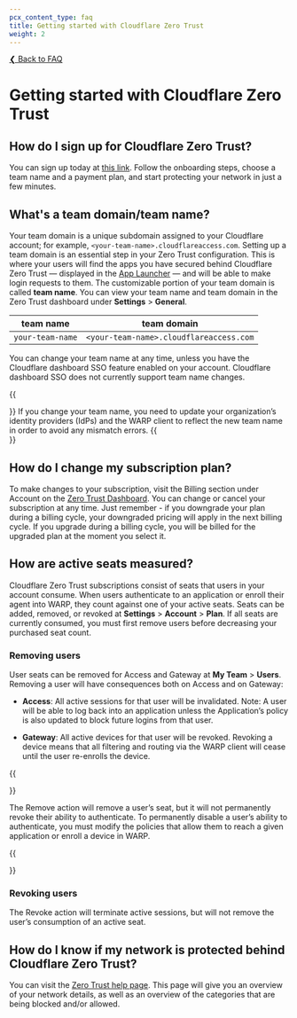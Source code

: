 ```yaml
---
pcx_content_type: faq
title: Getting started with Cloudflare Zero Trust
weight: 2
---
```


[❮ Back to FAQ](/cloudflare-one/faq/)

# Getting started with Cloudflare Zero Trust

## How do I sign up for Cloudflare Zero Trust?

You can sign up today at [this link](https://dash.cloudflare.com/sign-up/teams). Follow the onboarding steps, choose a team name and a payment plan, and start protecting your network in just a few minutes.

## What's a team domain/team name?

Your team domain is a unique subdomain assigned to your Cloudflare account; for example, `<your-team-name>.cloudflareaccess.com`. Setting up a team domain is an essential step in your Zero Trust configuration. This is where your users will find the apps you have secured behind Cloudflare Zero Trust — displayed in the [App Launcher](/cloudflare-one/applications/app-launcher/) — and will be able to make login requests to them. The customizable portion of your team domain is called **team name**. You can view your team name and team domain in the Zero Trust dashboard under **Settings** > **General**.

| team name        | team domain                             |
| ---------------- | --------------------------------------- |
| `your-team-name` | `<your-team-name>.cloudflareaccess.com` |

You can change your team name at any time, unless you have the Cloudflare dashboard SSO feature enabled on your account. Cloudflare dashboard SSO does not currently support team name changes. 

{{<Aside type="warning" header="Warning">}}
If you change your team name, you need to update your organization’s identity providers (IdPs) and the WARP client to reflect the new team name in order to avoid any mismatch errors.
{{</Aside>}}

## How do I change my subscription plan?

To make changes to your subscription, visit the Billing section under Account on the [Zero Trust Dashboard](https://dash.teams.cloudflare.com/). You can change or cancel your subscription at any time. Just remember - if you downgrade your plan during a billing cycle, your downgraded pricing will apply in the next billing cycle. If you upgrade during a billing cycle, you will be billed for the upgraded plan at the moment you select it.

## How are active seats measured?

Cloudflare Zero Trust subscriptions consist of seats that users in your account consume. When users authenticate to an application or enroll their agent into WARP, they count against one of your active seats. Seats can be added, removed, or revoked at **Settings** > **Account** > **Plan**. If all seats are currently consumed, you must first remove users before decreasing your purchased seat count.

### Removing users

User seats can be removed for Access and Gateway at **My Team** > **Users**. Removing a user will have consequences both on Access and on Gateway:

- **Access**: All active sessions for that user will be invalidated. Note: A user will be able to log back into an application unless the Application’s policy is also updated to block future logins from that user.

- **Gateway**: All active devices for that user will be revoked. Revoking a device means that all filtering and routing via the WARP client will cease until the user re-enrolls the device.

{{<Aside type="warning">}}

The Remove action will remove a user’s seat, but it will not permanently revoke their ability to authenticate. To permanently disable a user’s ability to authenticate, you must modify the policies that allow them to reach a given application or enroll a device in WARP.

{{</Aside>}}

### Revoking users

The Revoke action will terminate active sessions, but will not remove the user’s consumption of an active seat.

## How do I know if my network is protected behind Cloudflare Zero Trust?

You can visit the [Zero Trust help page](https://help.teams.cloudflare.com). This page will give you an overview of your network details, as well as an overview of the categories that are being blocked and/or allowed.
